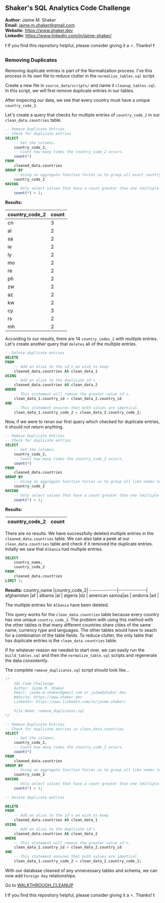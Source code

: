 ## Shaker's SQL Analytics Code Challenge

**Author**: Jaime M. Shaker <br />
**Email**: jaime.m.shaker@gmail.com <br />
**Website**: https://www.shaker.dev <br />
**LinkedIn**: https://www.linkedin.com/in/jaime-shaker/  <br />


:exclamation: If you find this repository helpful, please consider giving it a :star:. Thanks! :exclamation:

###  Removing Duplicates 

Removing duplicate entries is part of the Normalization process.  I've this process in its own file to reduce clutter in the `normalize_tables.sql` script.

Create a new file in `source_data/scripts/` and name it `cleanup_tables.sql`.  In this script, we will first remove duplicate entries in our tables.  

After inspecing our data, we see that every country must have a unique `country_code_2`.

Let's create a query that checks for multiple entries of `country_code_2` in our `clean_data.countries` table.

```sql
-- Remove Duplicate Entries
-- Check for duplicate entries
SELECT
	-- Get the columns.
	country_code_2,
	-- Count how many times the country_code_2 occurs.
	count(*)
FROM
	cleaned_data.countries
GROUP BY 
	-- Using an aggregate function forces us to group all exact country_codes together.
	country_code_2
HAVING 
	-- Only select values that have a count greater than one (multiple entries).
	count(*) > 1;
```

**Results:**

country_code_2|count|
--------------|-----|
cn            |    3|
al            |    2|
sa            |    2|
ie            |    2|
ly            |    2|
mo            |    2|
re            |    2|
ph            |    2|
zw            |    2|
az            |    2|
kw            |    2|
cy            |    3|
rs            |    2|
mh            |    2|

According to our results, there are 14 `country_codes_2` with multiple entries.  Let's create another query that `deletes` all of the multiple entries. 

```sql
-- Delete duplicate entries
DELETE 
FROM 
	-- Add an alias to the id's we wish to keep
	cleaned_data.countries AS clean_data_1
USING 
	-- Add an alias to the duplicate id's
	cleaned_data.countries AS clean_data_2
WHERE 
	-- This statement will remove the greater value id's.
	clean_data_1.country_id > clean_data_2.country_id
AND 
	-- This statement ensures that both values are identical.
	clean_data_1.country_code_2 = clean_data_2.country_code_2;
```

Now, if we were to rerun our first query which checked for duplicate entries, it should not return anything.

```sql
-- Remove Duplicate Entries
-- Check for duplicate entries
SELECT
	-- Get the columns.
	country_code_2,
	-- Count how many times the country_code_2 occurs.
	count(*)
FROM
	cleaned_data.countries
GROUP BY 
	-- Using an aggregate function forces us to group all like names together.
	country_code_2
HAVING 
	-- Only select values that have a count greater than one (multiple entries).
	count(*) > 1;
```
**Results:**

country_code_2|count|
--------------|-----|

There are no results.  We have successfully deleted multiple entries in the `cleaned_data.countries` table.  We can also take a peek at our `clean_data.countries` table and check if it removed the duplicate entries.  Initally we saw that `Albania` had multiple entries.

```sql
SELECT 
	country_name,
	country_code_2
FROM 
	cleaned_data.countries 
LIMIT 5;
```

**Results:**
country_name  |country_code_2|
--------------|--------------|
afghanistan   |af            |
albania       |al            |
algeria       |dz            |
american samoa|as            |
andorra       |ad            |

The multiple entries for `Albania` have been deleted.  

This query works for the `clean_data.countries` table because every country has one unique `country_code_2`.  The problem with using this method with the other tables is that many different countries share cities of the same name, currency type and languages.  The other tables would have to seach for a combination of the table fields.  To reduce clutter, the only table that has duplicate entries is the `clean_data.countries` table.

If for whatever reason we needed to start over, we can easily run the `build_tables.sql`  and then the `normalize_table.sql` scripts and regenerate the data consistently.

The complete `remove_duplicates.sql` script should look like...

```sql
/*
	SQL Code Challenge
	Author: Jaime M. Shaker
	Email: jaime.m.shaker@gmail.com or jaime@shaker.dev
	Website: https://www.shaker.dev
	LinkedIn: https://www.linkedin.com/in/jaime-shaker/
	
	File Name: remove_duplicates.sql
*/

-- Remove Duplicate Entries
-- Check for duplicate entries in clean_data.countries
SELECT
	-- Get the columns.
	country_code_2,
	-- Count how many times the country_code_2 occurs.
	count(*)
FROM
	cleaned_data.countries
GROUP BY 
	-- Using an aggregate function forces us to group all like names together.
	country_code_2
HAVING 
	-- Only select values that have a count greater than one (multiple entries).
	count(*) > 1;
	
-- Delete duplicate entries

DELETE 
FROM 
	-- Add an alias to the id's we wish to keep
	cleaned_data.countries AS clean_data_1
USING 
	-- Add an alias to the duplicate id's
	cleaned_data.countries AS clean_data_2
WHERE 
	-- This statement will remove the greater value id's.
	clean_data_1.country_id > clean_data_2.country_id
AND 
	-- This statement ensures that both values are identical.
	clean_data_1.country_code_2 = clean_data_2.country_code_2;
```

With our database cleaned of any unnecessary tables and schema, we can now add `Foreign Key` relationships.

Go to [WALKTHROUGH_CLEANUP](WALKTHROUGH_CLEANUP.md)

:exclamation: If you find this repository helpful, please consider giving it a :star:. Thanks! :exclamation:



